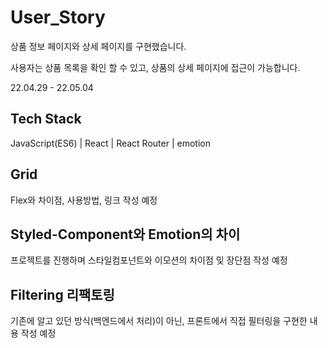 # User_Story

상품 정보 페이지와 상세 페이지를 구현했습니다.

사용자는 상품 목록을 확인 할 수 있고, 상품의 상세 페이지에 접근이 가능합니다.

22.04.29 - 22.05.04

## Tech Stack

JavaScript(ES6) | React | React Router | emotion

## Grid

Flex와 차이점, 사용방법, 링크 작성 예정

## Styled-Component와 Emotion의 차이

프로젝트를 진행하며 스타일컴포넌트와 이모션의 차이점 및 장단점 작성 예정

## Filtering 리팩토링

기존에 알고 있던 방식(백엔드에서 처리)이 아닌, 프론트에서 직접 필터링을 구현한 내용 작성 예정
